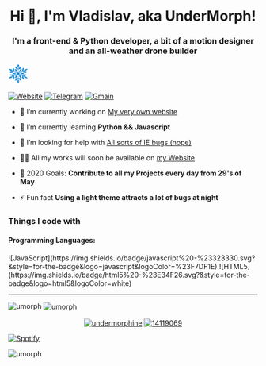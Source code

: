 <h1 align="center">Hi 👋, I'm Vladislav, aka UnderMorph!</h1>
<h3 align="center">I'm a front-end & Python developer, a bit of a motion designer and an all-weather drone builder</h3>

<a href='https://archiveprogram.github.com/'><img src='https://raw.githubusercontent.com/acervenky/animated-github-badges/master/assets/acbadge.gif' width='40' height='40'></a>


[![Website](https://img.shields.io/website?down_message=onload&label=My%20website&style=for-the-badge&up_message=ONLINE&url=https%3A%2F%2Fumorph.com)](https://umorph.github.io/fullstack-website/)
[![Telegram](https://img.shields.io/static/v1?label=telegram&message=Write%20Me&color=2CA5E0&logo=telegram&style=for-the-badge)](https://t.me/undermorph)
[![Gmain](https://img.shields.io/static/v1?label=gmail&message=Write%20Me&color=D14836&logo=gmail&style=for-the-badge)](mailto:umorphine@gmail.com)

- 🔭 I’m currently working on [My very own website](https://umorph.github.io/fullstack-website/)

- 🌱 I’m currently learning **Python && Javascript**

- 🤝 I’m looking for help with [All sorts of IE bugs (nope)](https://github.com/Umorph)

- 👨‍💻 All my works will soon be available on [my Website](https://umorph.github.io/fullstack-website/)

- 🥅 2020 Goals: **Contribute to all my Projects every day from 29's of May**

- ⚡ Fun fact **Using a light theme attracts a lot of bugs at night**

<h3>Things I code with</h3>

<h4>Programming Languages:</h4>
![JavaScript](https://img.shields.io/badge/javascript%20-%23323330.svg?&style=for-the-badge&logo=javascript&logoColor=%23F7DF1E)
![HTML5](https://img.shields.io/badge/html5%20-%23E34F26.svg?&style=for-the-badge&logo=html5&logoColor=white)

<hr>

<p><img align="left" src="https://github-readme-stats.vercel.app/api/top-langs/?username=umorph&layout=compact&hide=html" alt="umorph" /></p>

<p>&nbsp;<img align="center" src="https://github-readme-stats.vercel.app/api?username=umorph&show_icons=true" alt="umorph" /></p>

<p align="center">
<a href="https://codepen.io/undermorphine" target="blank"><img align="center" src="https://cdn.jsdelivr.net/npm/simple-icons@3.0.1/icons/codepen.svg" alt="undermorphine" height="30" width="30" /></a>
<a href="https://stackoverflow.com/users/14119069" target="blank"><img align="center" src="https://cdn.jsdelivr.net/npm/simple-icons@3.0.1/icons/stackoverflow.svg" alt="14119069" height="30" width="30" /></a>
</p>


[![Spotify](https://novatorem.umorph.vercel.app/api/spotify)](https://open.spotify.com/user/61c363aegipnn3lsw9yml6jcn)

<p align="left"> <img src="https://komarev.com/ghpvc/?username=umorph&style=flat-square" alt="umorph" /> </p>
